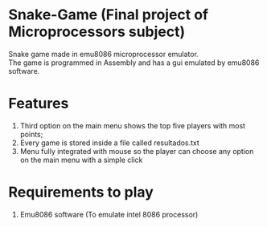 # Snake-Game (Final project of Microprocessors subject)


Snake game made in emu8086 microprocessor emulator.  
The game is programmed in Assembly and has a gui emulated by emu8086 software.

# Features
1. Third option on the main menu shows the top five players with most points;
2. Every game is stored inside a file called resultados.txt
3. Menu fully integrated with mouse so the player can choose any option on the main menu with a simple click 
# Requirements to play
1. Emu8086 software (To emulate intel 8086 processor)
